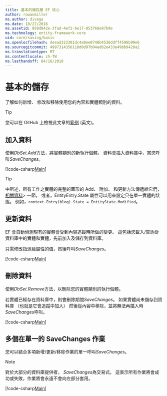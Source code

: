 ```yaml
---
title: 基本的儲存層 EF 核心
author: rowanmiller
ms.author: divega
ms.date: 10/27/2016
ms.assetid: 850d842e-3fad-4ef2-be17-053768e97b9e
ms.technology: entity-framework-core
uid: core/saving/basic
ms.openlocfilehash: deead323301dc4a0ee0748b4536ddff4596b99e6
ms.sourcegitcommit: 4997314356118d0d97b04ad82e433e49bb9420a2
ms.translationtype: MT
ms.contentlocale: zh-TW
ms.lasthandoff: 04/16/2018
---
```

# <a name="basic-save"></a>基本的儲存

了解如何新增、 修改和移除使用您的內容和實體類別的資料。

> [!TIP]  
> 您可以在 GitHub 上檢視此文章的[範例](https://github.com/aspnet/EntityFramework.Docs/tree/master/samples/core/Saving/Saving/Basics/) \(英文\)。

## <a name="adding-data"></a>加入資料

使用*DbSet.Add*方法，將實體類別的新執行個體。 資料會插入資料庫中，當您呼叫*SaveChanges*。

[!code-csharp[Main](../../../samples/core/Saving/Saving/Basics/Sample.cs#Add)]

> [!TIP]  
> 中所述，所有工作之實體的完整的圖形的 Add、 附加、 和更新方法傳遞給它們，[相關資料](related-data.md)> 一節。 或者，EntityEntry.State 屬性可以用來設定只在單一實體的狀態。 例如，`context.Entry(blog).State = EntityState.Modified`。

## <a name="updating-data"></a>更新資料

EF 會自動偵測現有的實體會受到內容追蹤時所做的變更。 這包括您載入/查詢從資料庫中的實體和實體，先前加入及儲存到資料庫。

只需修改指派給屬性的值，然後呼叫*SaveChanges*。

[!code-csharp[Main](../../../samples/core/Saving/Saving/Basics/Sample.cs#Update)]

## <a name="deleting-data"></a>刪除資料

使用*DbSet.Remove*方法，以刪除您的實體類別的執行個體。

若實體已經存在資料庫中，則會刪除期間*SaveChanges*。 如果實體尚未儲存到資料庫 （也就是它會追蹤中加入） 然後從內容中移除，並將無法再插入時*SaveChanges*呼叫。

[!code-csharp[Main](../../../samples/core/Saving/Saving/Basics/Sample.cs#Remove)]

## <a name="multiple-operations-in-a-single-savechanges"></a>多個在單一的 SaveChanges 作業

您可以結合多項新增/更新/移除作業的單一呼叫*SaveChanges*。

> [!NOTE]  
> 對於大部分的資料庫提供者， *SaveChanges*為交易式。 這表示所有作業將會成功或失敗，作業將會永遠不會向左部分套用。

[!code-csharp[Main](../../../samples/core/Saving/Saving/Basics/Sample.cs#MultipleOperations)]
